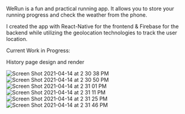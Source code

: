 WeRun is a fun and practical running app.
It allows you to store your running progress and check the weather from the phone. 

I created the app with React-Native for the frontend & Firebase for the backend while utilizing the geolocation technologies to track the user location.

Current Work in Progress:

History page design and render


![Screen Shot 2021-04-14 at 2 30 38 PM](https://user-images.githubusercontent.com/69434435/114762080-54ffb500-9d2f-11eb-89b7-b2806da32020.png)
![Screen Shot 2021-04-14 at 2 30 50 PM](https://user-images.githubusercontent.com/69434435/114762087-56c97880-9d2f-11eb-8779-acb21a56f5f1.png)
![Screen Shot 2021-04-14 at 2 31 01 PM](https://user-images.githubusercontent.com/69434435/114762106-5a5cff80-9d2f-11eb-9f55-693837e70335.png)
![Screen Shot 2021-04-14 at 2 31 11 PM](https://user-images.githubusercontent.com/69434435/114762108-5b8e2c80-9d2f-11eb-91a2-e460f260fb57.png)
![Screen Shot 2021-04-14 at 2 31 25 PM](https://user-images.githubusercontent.com/69434435/114762114-5d57f000-9d2f-11eb-9e20-d7938a62a5dc.png)
![Screen Shot 2021-04-14 at 2 31 46 PM](https://user-images.githubusercontent.com/69434435/114762120-5e891d00-9d2f-11eb-97a7-7c306ba5eaa7.png)
